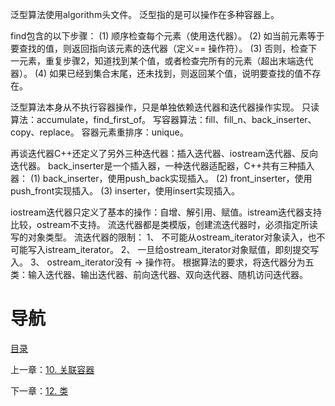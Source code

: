 泛型算法使用algorithm头文件。
泛型指的是可以操作在多种容器上。

find包含的以下步骤：
(1) 顺序检查每个元素（使用迭代器）。
(2) 如当前元素等于要查找的值，则返回指向该元素的迭代器（定义== 操作符）。
(3) 否则，检查下一元素，重复步骤2，知道找到某个值，或者检查完所有的元素（超出末端迭代器）。
(4) 如果已经到集合末尾，还未找到，则返回某个值，说明要查找的值不存在。

泛型算法本身从不执行容器操作，只是单独依赖迭代器和迭代器操作实现。
只读算法：accumulate，find_first_of。
写容器算法：fill、fill_n、back_inserter、copy、replace。
容器元素重排序：unique。

再谈迭代器C++还定义了另外三种迭代器：插入迭代器、iostream迭代器、反向迭代器。
back_inserter是一个插入器，一种迭代器适配器，C++共有三种插入器：
(1) back_inserter，使用push_back实现插入。
(2) front_inserter，使用push_front实现插入。
(3) inserter，使用insert实现插入。

iostream迭代器只定义了基本的操作：自增、解引用、赋值。istream迭代器支持比较，ostream不支持。
流迭代器都是类模版，创建流迭代器时，必须指定所读写的对象类型。
流迭代器的限制：
1、 不可能从ostream_iterator对象读入，也不可能写入istream_iterator。
2、 一旦给ostream_iterator对象赋值，即刻提交写入。
3、 ostream_iterator没有 -> 操作符。
根据算法的要求，将迭代器分为五类：输入迭代器、输出迭代器、前向迭代器、双向迭代器、随机访问迭代器。

# 导航

[目录](README.md)

上一章：[10. 关联容器](10. 关联容器.md)

下一章：[12. 类](12. 类.md)
